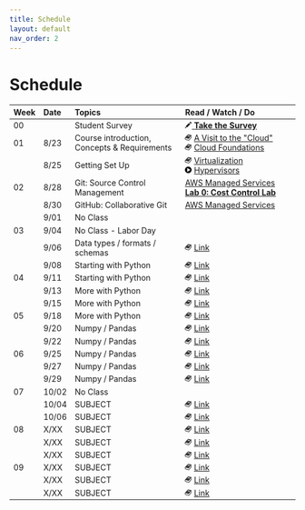 ```yaml
---
title: Schedule
layout: default
nav_order: 2
---
```


# Schedule

<table>
  <thead>
    <tr>
      <th style="text-align:left;">Week</th>
      <th style="text-align:left;width:10%;">Date</th>
      <th style="text-align:left;">Topics</th>
      <th style="text-align:left;width:40%;">Read / Watch / Do</th>
    </tr>
  </thead>
  <tbody>
    <tr>
      <td>00</td>
      <td> </td>
      <td>Student Survey</td>
      <td>
        <a href="" target="_new"><img src="./images/writing.png" /> <b>Take the Survey</b></a>
      </td>
    </tr>
    <tr>
      <td>01</td>
      <td>8/23</td>
      <td>Course introduction, Concepts & Requirements</td>
      <td>
        <img src="./images/book.png" /> <a href="https://www.youtube.com/watch?v=94PO2-TL4Vs" target="_new">A Visit to the "Cloud"</a> <br />
        <img src="./images/book.png" /> <a href="https://l.uvarc.io/yff" target="_new">Cloud Foundations</a> <br />
      </td>
    </tr>
    <tr>
      <td></td>
      <td>8/25</td>
      <td>Getting Set Up</td>
      <td>
        <img src="./images/book.png" /> <a href="https://www.youtube.com/watch?v=FZR0rG3HKIk" target="_new">Virtualization</a> <br />
        <img src="./images/video.png" /> <a href="https://en.wikipedia.org/wiki/Hypervisor" target="_new">Hypervisors</a> <br />
      </td>
    </tr>
    <tr>
      <td>02</td>
      <td>8/28</td>
      <td>Git: Source Control Management</td>
      <td>
        <a href="https://aws.amazon.com/managed-services/">AWS Managed Services</a><br />
        <a href="https://l.uvarc.io/cost-lab"><b>Lab 0: Cost Control Lab</b></a> <br />
      </td>
    </tr>
    <tr>
      <td></td>
      <td>8/30</td>
      <td>GitHub: Collaborative Git</td>
      <td>
        <a href="https://aws.amazon.com/managed-services/">AWS Managed Services</a><br />
      </td>
    </tr>
    <tr>
      <td></td>
      <td>9/01</td>
      <td>No Class</td>
      <td></td>
    </tr>
    <tr>
      <td>03</td>
      <td>9/04</td>
      <td>No Class - Labor Day</td>
      <td></td>
    </tr>
    <tr>
      <td></td>
      <td>9/06</td>
      <td>Data types / formats / schemas</td>
      <td>
        <img src="./images/book.png" /> <a href="https://url">Link</a> <br />
      </td>
    </tr>
    <tr>
      <td></td>
      <td>9/08</td>
      <td>Starting with Python</td>
      <td>
        <img src="./images/book.png" /> <a href="https://url">Link</a> <br />
      </td>
    </tr>
    <tr>
      <td>04</td>
      <td>9/11</td>
      <td>Starting with Python</td>
      <td>
        <img src="./images/book.png" /> <a href="https://url">Link</a> <br />
      </td>
    </tr>
    <tr>
      <td></td>
      <td>9/13</td>
      <td>More with Python</td>
      <td>
        <img src="./images/book.png" /> <a href="https://url">Link</a> <br />
      </td>
    </tr>
    <tr>
      <td></td>
      <td>9/15</td>
      <td>More with Python</td>
      <td>
        <img src="./images/book.png" /> <a href="https://url">Link</a> <br />
      </td>
    </tr>
    <tr>
      <td>05</td>
      <td>9/18</td>
      <td>More with Python</td>
      <td>
        <img src="./images/book.png" /> <a href="https://url">Link</a> <br />
      </td>
    </tr>
    <tr>
      <td></td>
      <td>9/20</td>
      <td>Numpy / Pandas</td>
      <td>
        <img src="./images/book.png" /> <a href="https://url">Link</a> <br />
      </td>
    </tr>
    <tr>
      <td></td>
      <td>9/22</td>
      <td>Numpy / Pandas</td>
      <td>
        <img src="./images/book.png" /> <a href="https://url">Link</a> <br />
      </td>
    </tr>
    <tr>
      <td>06</td>
      <td>9/25</td>
      <td>Numpy / Pandas</td>
      <td>
        <img src="./images/book.png" /> <a href="https://url">Link</a> <br />
      </td>
    </tr>
    <tr>
      <td></td>
      <td>9/27</td>
      <td>Numpy / Pandas</td>
      <td>
        <img src="./images/book.png" /> <a href="https://url">Link</a> <br />
      </td>
    </tr>
    <tr>
      <td></td>
      <td>9/29</td>
      <td>Numpy / Pandas</td>
      <td>
        <img src="./images/book.png" /> <a href="https://url">Link</a> <br />
      </td>
    <tr>
      <td>07</td>
      <td>10/02</td>
      <td>No Class</td>
      <td> </td>
    </tr>
    <tr>
      <td></td>
      <td>10/04</td>
      <td>SUBJECT</td>
      <td>
        <img src="./images/book.png" /> <a href="https://url">Link</a> <br />
      </td>
    </tr>
    <tr>
      <td></td>
      <td>10/06</td>
      <td>SUBJECT</td>
      <td>
        <img src="./images/book.png" /> <a href="https://url">Link</a> <br />
      </td>
    </tr>
    <tr>
      <td>08</td>
      <td>X/XX</td>
      <td>SUBJECT</td>
      <td>
        <img src="./images/book.png" /> <a href="https://url">Link</a> <br />
      </td>
    </tr>
    <tr>
      <td></td>
      <td>X/XX</td>
      <td>SUBJECT</td>
      <td>
        <img src="./images/book.png" /> <a href="https://url">Link</a> <br />
      </td>
    </tr>
    <tr>
      <td></td>
      <td>X/XX</td>
      <td>SUBJECT</td>
      <td>
        <img src="./images/book.png" /> <a href="https://url">Link</a> <br />
      </td>
    </tr>
    <tr>
      <td>09</td>
      <td>X/XX</td>
      <td>SUBJECT</td>
      <td>
        <img src="./images/book.png" /> <a href="https://url">Link</a> <br />
      </td>
    </tr>
    <tr>
      <td></td>
      <td>X/XX</td>
      <td>SUBJECT</td>
      <td>
        <img src="./images/book.png" /> <a href="https://url">Link</a> <br />
      </td>
    </tr>
    <tr>
      <td></td>
      <td>X/XX</td>
      <td>SUBJECT</td>
      <td>
        <img src="./images/book.png" /> <a href="https://url">Link</a> <br />
      </td>
    </tr>
  </tbody>
</table>
